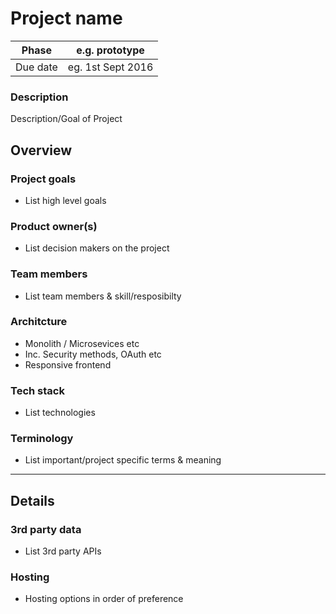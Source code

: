# Project name

| Phase | e.g. prototype |
| ----- | -------------- |
| Due date | eg. 1st Sept 2016  |

### Description

Description/Goal of Project

## Overview

### Project goals

* List high level goals

### Product owner(s)

* List decision makers on the project

### Team members

* List team members & skill/resposibilty

### Architcture

* Monolith / Microsevices etc
* Inc. Security methods, OAuth etc
* Responsive frontend

### Tech stack

* List technologies

### Terminology 

* List important/project specific terms & meaning

---

## Details

### 3rd party data

* List 3rd party APIs

### Hosting

* Hosting options in order of preference
